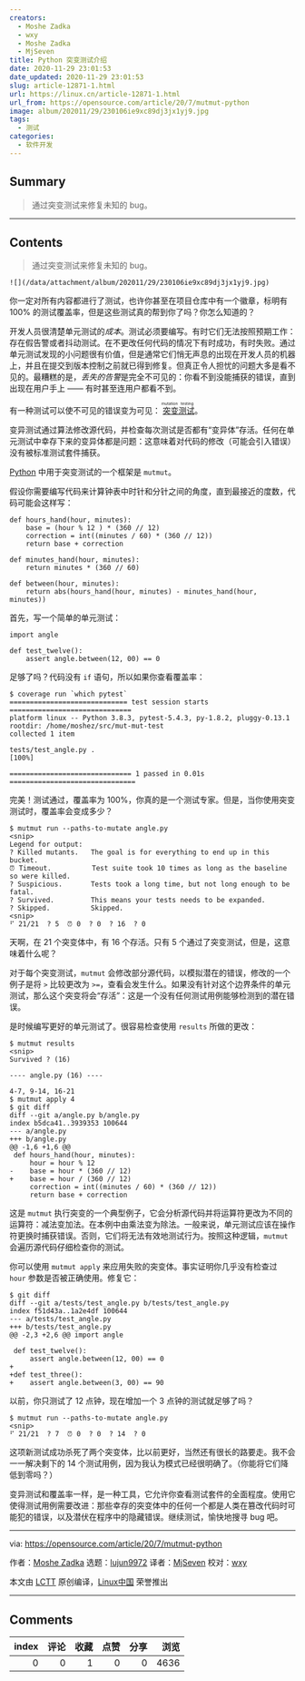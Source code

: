 ```yaml
---
creators:
  - Moshe Zadka
  - wxy
  - Moshe Zadka
  - MjSeven
title: Python 突变测试介绍
date: 2020-11-29 23:01:53
date_updated: 2020-11-29 23:01:53
slug: article-12871-1.html
url: https://linux.cn/article-12871-1.html
url_from: https://opensource.com/article/20/7/mutmut-python
image: album/202011/29/230106ie9xc89dj3jx1yj9.jpg
tags:
  - 测试
categories:
  - 软件开发
---
```


## Summary

> 通过突变测试来修复未知的 bug。

***

<!-- more -->

## Contents

> 
> 通过突变测试来修复未知的 bug。
> 
> 
> 

`![](/data/attachment/album/202011/29/230106ie9xc89dj3jx1yj9.jpg)`

你一定对所有内容都进行了测试，也许你甚至在项目仓库中有一个徽章，标明有 100% 的测试覆盖率，但是这些测试真的帮到你了吗？你怎么知道的？

开发人员很清楚单元测试的*成本*。测试必须要编写。有时它们无法按照预期工作：存在假告警或者抖动测试。在不更改任何代码的情况下有时成功，有时失败。通过单元测试发现的小问题很有价值，但是通常它们悄无声息的出现在开发人员的机器上，并且在提交到版本控制之前就已得到修复。但真正令人担忧的问题大多是看不见的。最糟糕的是，*丢失的告警*是完全不可见的：你看不到没能捕获的错误，直到出现在用户手上 —— 有时甚至连用户都看不到。

有一种测试可以使不可见的错误变为可见：<ruby> <a href="https://opensource.com/article/19/8/mutation-testing-evolution-tdd">  突变测试 </a> <rt>  mutation testing </rt></ruby>。

变异测试通过算法修改源代码，并检查每次测试是否都有“变异体”存活。任何在单元测试中幸存下来的变异体都是问题：这意味着对代码的修改（可能会引入错误）没有被标准测试套件捕获。

[Python](https://opensource.com/resources/python) 中用于突变测试的一个框架是 `mutmut`。

假设你需要编写代码来计算钟表中时针和分针之间的角度，直到最接近的度数，代码可能会这样写：

```shell
def hours_hand(hour, minutes):
    base = (hour % 12 ) * (360 // 12)
    correction = int((minutes / 60) * (360 // 12))
    return base + correction

def minutes_hand(hour, minutes):
    return minutes * (360 // 60)

def between(hour, minutes):
    return abs(hours_hand(hour, minutes) - minutes_hand(hour, minutes))
```

首先，写一个简单的单元测试：

```shell
import angle

def test_twelve():
    assert angle.between(12, 00) == 0
```

足够了吗？代码没有 `if` 语句，所以如果你查看覆盖率：

```shell
$ coverage run `which pytest`
============================= test session starts ==============================
platform linux -- Python 3.8.3, pytest-5.4.3, py-1.8.2, pluggy-0.13.1
rootdir: /home/moshez/src/mut-mut-test
collected 1 item                                                              

tests/test_angle.py .                                                    [100%]

============================== 1 passed in 0.01s ===============================
```

完美！测试通过，覆盖率为 100%，你真的是一个测试专家。但是，当你使用突变测试时，覆盖率会变成多少？

```shell
$ mutmut run --paths-to-mutate angle.py
<snip>
Legend for output:
? Killed mutants.   The goal is for everything to end up in this bucket.
⏰ Timeout.          Test suite took 10 times as long as the baseline so were killed.
? Suspicious.       Tests took a long time, but not long enough to be fatal.
? Survived.         This means your tests needs to be expanded.
? Skipped.          Skipped.
<snip>
⠋ 21/21  ? 5  ⏰ 0  ? 0  ? 16  ? 0
```

天啊，在 21 个突变体中，有 16 个存活。只有 5 个通过了突变测试，但是，这意味着什么呢？

对于每个突变测试，`mutmut` 会修改部分源代码，以模拟潜在的错误，修改的一个例子是将 `>` 比较更改为 `>=`，查看会发生什么。如果没有针对这个边界条件的单元测试，那么这个突变将会“存活”：这是一个没有任何测试用例能够检测到的潜在错误。

是时候编写更好的单元测试了。很容易检查使用 `results` 所做的更改：

```shell
$ mutmut results
<snip>
Survived ? (16)

---- angle.py (16) ----

4-7, 9-14, 16-21
$ mutmut apply 4
$ git diff
diff --git a/angle.py b/angle.py
index b5dca41..3939353 100644
--- a/angle.py
+++ b/angle.py
@@ -1,6 +1,6 @@
 def hours_hand(hour, minutes):
     hour = hour % 12
-    base = hour * (360 // 12)
+    base = hour / (360 // 12)
     correction = int((minutes / 60) * (360 // 12))
     return base + correction
```

这是 `mutmut` 执行突变的一个典型例子，它会分析源代码并将运算符更改为不同的运算符：减法变加法。在本例中由乘法变为除法。一般来说，单元测试应该在操作符更换时捕获错误。否则，它们将无法有效地测试行为。按照这种逻辑，`mutmut` 会遍历源代码仔细检查你的测试。

你可以使用 `mutmut apply` 来应用失败的突变体。事实证明你几乎没有检查过 `hour` 参数是否被正确使用。修复它：

```shell
$ git diff
diff --git a/tests/test_angle.py b/tests/test_angle.py
index f51d43a..1a2e4df 100644
--- a/tests/test_angle.py
+++ b/tests/test_angle.py
@@ -2,3 +2,6 @@ import angle
 
 def test_twelve():
     assert angle.between(12, 00) == 0
+
+def test_three():
+    assert angle.between(3, 00) == 90
```

以前，你只测试了 12 点钟，现在增加一个 3 点钟的测试就足够了吗？

```shell
$ mutmut run --paths-to-mutate angle.py
<snip>
⠋ 21/21  ? 7  ⏰ 0  ? 0  ? 14  ? 0
```

这项新测试成功杀死了两个突变体，比以前更好，当然还有很长的路要走。我不会一一解决剩下的 14 个测试用例，因为我认为模式已经很明确了。（你能将它们降低到零吗？）

变异测试和覆盖率一样，是一种工具，它允许你查看测试套件的全面程度。使用它使得测试用例需要改进：那些幸存的突变体中的任何一个都是人类在篡改代码时可能犯的错误，以及潜伏在程序中的隐藏错误。继续测试，愉快地搜寻 bug 吧。

---

via: <https://opensource.com/article/20/7/mutmut-python>

作者：[Moshe Zadka](https://opensource.com/users/moshez) 选题：[lujun9972](https://github.com/lujun9972) 译者：[MjSeven](https://github.com/MjSeven) 校对：[wxy](https://github.com/wxy)

本文由 [LCTT](https://github.com/LCTT/TranslateProject) 原创编译，[Linux中国](https://linux.cn/) 荣誉推出

***

## Comments


|   index |   评论 |   收藏 |   点赞 |   分享 |   浏览 |
|--------:|-------:|-------:|-------:|-------:|-------:|
|       0 |      0 |      1 |      0 |      0 |   4636 |
